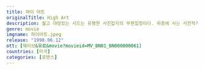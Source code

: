 ```yaml
---
title: 하이 아트
originalTitle: High Art
description: 젊고 야망있는 시드는 유명한 사진잡지의 부편집장이다. 위층에 사는 사진작가 루시와의 우연한 만남은 그녀의 삶을 완전히 바꿔놓는다. 한때는 사진작가로 명성을 얻었지만 10년 간 마음의 문을 닫고 자신의 세계에만 빠져 있던 루시는 애인 그레타와 함께 살고 있다. 시드는 점차 루시의 작품을 접하게 되고, 루시와 그 친구들이 만들어내는 낯선 세계에 빠져든다. 그들의 관계도 점점 발전하여 두 사람은 자신의 삶과 사랑에 대해 다시 한 번 생각해야만 하는 상황에 처하게 되는데...
genre: movie
imgname: 하이아트.jpeg
release: "1998.06.12"
ott: [웨이브&유료&movie?movieid=MV_BN01_BN000000061]
countries: [미국]
categories: [로맨스]
---
```

